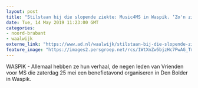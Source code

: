 ```yaml
---
layout: post
title: "Stilstaan bij die slopende ziekte: Music4MS in Waspik. ‘Zo'n ziekbed gun ik niemand’"
date: Tue, 14 May 2019 11:23:00 GMT
categories: 
- noord-brabant 
- waalwijk 
externe_link: "https://www.ad.nl/waalwijk/stilstaan-bij-die-slopende-ziekte-music4ms-in-waspik-zo-n-ziekbed-gun-ik-niemand~a86794b7/"
feature_image: "https://images2.persgroep.net/rcs/1WtXnZw5bjzHc7PwAG_TmkmHENI/diocontent/145822796/_fitwidth/400/?appId=21791a8992982cd8da851550a453bd7f&quality=0.7"
---
```


WASPIK - Allemaal hebben ze hun verhaal, de negen leden van Vrienden voor MS die zaterdag 25 mei een benefietavond organiseren in Den Bolder in Waspik.
